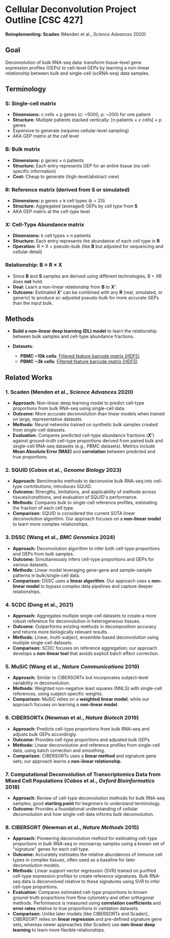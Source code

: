 # **Cellular Deconvolution Project Outline [CSC 427]**

**Reimplementing: Scaden** (Menden et al., _Science Advances_ 2020)

## **Goal**

Deconvolution of bulk RNA-seq data: transform tissue-level gene expression profiles (GEPs) to cell-level GEPs by learning a non-linear relationship between bulk and single-cell (scRNA-seq) data samples.

## **Terminology**

### S: Single-cell matrix

-   **Dimensions:** c cells × p genes (c: ~5000, p: ~200) for one patient
-   **Structure:** Multiple patients stacked vertically: \[n patients × c cells\] × p genes
-   Expensive to generate (requires cellular-level sampling)
-   AKA GEP matrix at the _cell_ level

### B: Bulk matrix

-   **Dimensions:** p genes × n patients
-   **Structure:** Each entry represents GEP for an entire tissue (no cell-specific information)
-   **Cost:** Cheap to generate (high-level/abstract view)

### R: Reference matrix (derived from **S** or simulated)

-   **Dimensions:** p genes × k cell types (k < 20)
-   **Structure:** Aggregated (averaged) GEPs by cell type from **S**
-   AKA GEP matrix at the _cell-type_ level

### X: Cell-Type Abundance matrix

-   **Dimensions:** k cell types × n patients
-   **Structure:** Each entry represents the abundance of each cell type in **R**
-   **Operation:** R × X = pseudo-bulk (like **B** but adjusted for sequencing and cellular detail)

### Relationship: B ≈ R × X

-   Since **B** and **S** samples are derived using different technologies, B = XR does **not** hold.
-   **Goal:** Learn a non-linear relationship from **B** to **X'**.
-   **Outcome:** Estimated **X'** can be combined with any **R** (real, simulated, or generic) to produce sc-adjusted pseudo-bulk for more accurate GEPs than the input bulk.

## **Methods**

-   **Build a non-linear deep learning (DL) model** to learn the relationship between bulk samples and cell-type abundance fractions.

-   **Datasets**:
    -   **PBMC ~10k cells**: [Filtered feature barcode matrix (HDF5)](https://www.10xgenomics.com/datasets/pbmc-from-a-healthy-donor-granulocytes-removed-through-cell-sorting-10-k-1-standard-2-0-0)
    -   **PBMC ~3k cells**: [Filtered feature barcode matrix (HDF5)](https://www.10xgenomics.com/datasets/pbmc-from-a-healthy-donor-granulocytes-removed-through-cell-sorting-3-k-1-standard-2-0-0)

## **Related Works**

### **1. Scaden** (Menden et al., _Science Advances_ 2020)

-   **Approach:** Non-linear deep learning model to predict cell-type proportions from bulk RNA-seq using single-cell data.
-   **Outcome:** More accurate deconvolution than linear models when trained on large, representative datasets.
-   **Methods:** Neural networks trained on synthetic bulk samples created from single-cell datasets.
-   **Evaluation:** Compares predicted cell-type abundance fractions (**X'**) against ground-truth cell-type proportions derived from paired bulk and single-cell RNA-seq datasets (e.g., PBMC datasets). Metrics include **Mean Absolute Error (MAE)** and **correlation** between predicted and true proportions.

### **2. SQUID** (Cobos et al., _Genome Biology_ 2023)

-   **Approach:** Benchmarks methods to deconvolve bulk RNA-seq into cell-type contributions; introduces SQUID.
-   **Outcome:** Strengths, limitations, and applicability of methods across tissues/conditions, and evaluation of SQUID's performance.
-   **Methods:** Compares bulk to single-cell reference profiles, estimating the fraction of each cell type.
-   **Comparison:** SQUID is considered the current SOTA linear deconvolution algorithm. Our approach focuses on a **non-linear model** to learn more complex relationships.

### **3. DSSC** (Wang et al., _BMC Genomics_ 2024)

-   **Approach:** Deconvolution algorithm to infer both cell-type proportions and GEPs from bulk samples.
-   **Outcome:** Simultaneously infers cell-type proportions and GEPs for various datasets.
-   **Methods:** Linear model leveraging gene-gene and sample-sample patterns in bulk/single-cell data.
-   **Comparison:** DSSC uses a **linear algorithm**. Our approach uses a **non-linear model** to bypass complex data pipelines and capture deeper relationships.

### **4. SCDC** (Dong et al., 2021)

-   **Approach:** Aggregates multiple single-cell datasets to create a more robust reference for deconvolution in heterogeneous tissues.
-   **Outcome:** Outperforms existing methods in decomposition accuracy and returns more biologically relevant results.
-   **Methods:** Linear, multi-subject, ensemble-based deconvolution using multiple single-cell datasets.
-   **Comparison:** SCDC focuses on reference aggregation; our approach develops a **non-linear tool** that avoids explicit batch effect correction.

### **5. MuSiC** (Wang et al., _Nature Communications_ 2019)

-   **Approach:** Similar to CIBERSORTx but incorporates subject-level variability in deconvolution.
-   **Methods:** Weighted non-negative least squares (NNLS) with single-cell references, using subject-specific weights.
-   **Comparison:** MuSiC relies on a **weighted linear model**, while our approach focuses on learning a **non-linear model**.

### **6. CIBERSORTx** (Newman et al., _Nature Biotech_ 2019)

-   **Approach:** Predicts cell-type proportions from bulk RNA-seq and adjusts bulk GEPs accordingly.
-   **Outcome:** Provides cell-type proportions and adjusted bulk GEPs.
-   **Methods:** Linear deconvolution and reference profiles from single-cell data, using batch correction and smoothing.
-   **Comparison:** CIBERSORTx uses a **linear method** and signature gene sets; our approach learns a **non-linear relationship**.

### **7. Computational Deconvolution of Transcriptomics Data from Mixed Cell Populations** (Cobos et al., _Oxford Bioinformatics_ 2018)

-   **Approach:** Review of cell-type deconvolution methods for bulk RNA-seq samples; good **starting point** for beginners to understand terminology.
-   **Outcome:** Provides a foundational understanding of cellular deconvolution and how single-cell data informs bulk deconvolution.

### **8. CIBERSORT** (Newman et al., _Nature Methods_ 2015)

-   **Approach:** Pioneering deconvolution method for estimating cell-type proportions in bulk RNA-seq or microarray samples using a known set of "signature" genes for each cell type.
-   **Outcome:** Accurately estimates the relative abundances of immune cell types in complex tissues, often used as a baseline for later deconvolution models.
-   **Methods:** Linear support vector regression (SVR) trained on purified cell-type expression profiles to create reference signatures. Bulk RNA-seq data is deconvolved relative to these signatures using SVR to infer cell-type proportions.
-   **Evaluation:** Compares estimated cell-type proportions to known ground-truth proportions from flow cytometry and other orthogonal methods. Performance is measured using **correlation coefficients** and **error rates** relative to true proportions in validation datasets.
-   **Comparison:** Unlike later models (like CIBERSORTx and Scaden), CIBERSORT relies on **linear regression** and pre-defined signature gene sets, whereas newer approaches (like Scaden) use **non-linear deep learning** to learn more flexible relationships.
